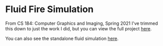 # Fluid Fire Simulation

From CS 184: Computer Graphics and Imaging, Spring 2021
I've trimmed this down to just the work I did, but you can view the full project [here](https://pkargupta.github.io/firemusic/fire_website/index.html).

You can also see the standalone fluid simulation [here](https://hmallen99.github.io/firemusic/).


